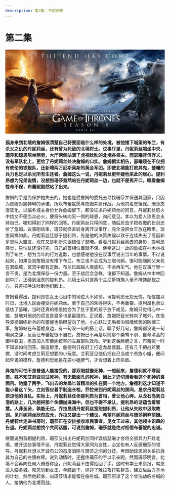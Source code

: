 ```yaml
---
description: 第2集：不眠彻夜
---
```


# 第二集

![](.gitbook/assets/0%20%281%29.jpg)

 **孤身来到北境的詹姆很清楚自己将要面临什么样的处境，被他推下城堡的布兰，有杀父之仇的丹妮莉丝，还有曾为死敌的北境将士。议事厅里，丹妮莉丝端坐中央，珊莎和琼恩陪坐两旁，大厅两侧站满了虎视眈眈的北境各领主。而瑟曦背信弃义，没有军队北上，更给了丹妮莉丝处决詹姆的口实。詹姆据实相告，瑟曦现在不仅拥有攸伦的铁舰队，还新增两万厄斯索斯的黄金军团。即使北境能打败异鬼，瑟曦的兵力也足以杀光所有生还者。詹姆这么一说，丹妮莉丝更怀疑他来此的居心。提利昂想为兄弟说情，没想到珊莎竟然站在丹妮莉丝一边，也就不便再开口。眼看詹姆性命不保，布蕾妮毅然站了出来。**

詹姆的手是为保护她失去的，她也是受詹姆的委托去寻找珊莎并保送其回家，只因为詹姆对凯特琳的承诺。所以布蕾妮愿与詹姆并肩作战，为他的名誉担保。珊莎态度软化，以临冬城主身份允许詹姆留下，都没征求丹妮莉丝的同意。丹妮莉丝怒火中烧又不便当众必火，便将头转向另一侧的琼恩，询问意见。本以为爱人琼恩会支持自己，哪知得到了同样的回答。丹妮莉丝只得同意，随后灰虫子把收缴的长剑还给了詹姆。议事刚结束，珊莎就径直转身离开议事厅，完全没把女王放在眼里，琼恩同样如此。丹妮莉丝迁怒于提利昂，先是他的决策失误以致于连续失去了高庭和多恩两大盟友，现在又是判断失误错信了瑟曦。看着丹妮莉丝离去的身影，提利昂感觉，只怕仗还没打完，自己的首相位置就不保。侥幸逃过一劫的詹姆在神木林找到了布兰，想为当年的行为道歉，也想感谢他没在议事厅说出当年的事情。不过说起来，如果当初詹姆没有推下布兰，布兰也不会成为三眼乌鸦，很可能随同父亲死在君临城，冥冥中都有定数。布兰已超越人类感知，不会再生气。他在议事厅里一言不发，是为北境保存一份力量。至于战后会怎样，谁都不知道。詹姆从神木林回到中厅，正碰到沮丧的提利昂。北境士兵对这两个兰尼斯特族人毫不掩饰鄙视之心，只差把唾沫吐到他们脸上。

詹姆看得出，提利昂在女王心目中的地位大不如前。可提利昂无怨无悔，相信加以时日，北境人民会接受丹妮莉丝。至于自己的荣辱得失，不再重要。提利昂也承认低估了瑟曦，当时还真的相信她会为了肚子里的孩子放下成见。詹姆只觉得心中一酸，瑟曦对他说的谎言是最多也是最狠的。正说着，詹姆把目光转向了城外，在指导波德训练新兵的布蕾妮也偷眼望向了他。小心跃过无垢者沿城墙修筑的防御工事，詹姆站在布蕾妮身边，有一句没一句的搭上话。聊了好几句，詹姆都没说一句嘲讽之辞，反而让布蕾妮很不自在。詹姆已不再是以前那个桀骜不驯、自命清高的御林铁卫，愿意加入布蕾妮统率的左冀部队效命。听到这番肺腑之言，布蕾妮一时不知该如何回答。锻造房里，詹德利日夜赶工打造龙晶武器。还有几千把战斧要做，没时间考虑艾莉亚想要的小玩意。艾莉亚见他仍把自己当成个贵族小姐，便问起异鬼的模样。詹德利觉她是在耍小姐脾气，才会想着上阵杀敌。

**异鬼的可怕不是普通人能接受的，那双眼就像死神，一想起来，詹德利就不寒而栗。殊不知艾莉亚见过死神，有无数面孔的死神，因此才迫切想看看这个死神的真面目。她露了两手，飞出去的龙晶匕首精准的扎在同一个地方。詹德利这才知道不能小看这丫头，立刻答应着手制造长枪。乔拉来到丹妮莉丝的房间，恳求丹妮莉丝原谅他的自私。实际上，丹妮莉丝任命提利昂为首相，曾让他心碎。从龙石岛到白港的路上，几次想把那个侏儒抛进海中。但也不得不承认，提利昂的话蕴含着智慧。人非圣贤，孰能无过。乔拉恳请丹妮莉丝宽恕提利昂，让他从失败中汲取教训。见丹妮莉丝欣然应允，乔拉又提出一个建议，希望丹妮莉丝与珊莎摒弃前嫌。丹妮莉丝走进书房时，珊莎正在安排接收难民事宜。见女王过来，其他领主识趣的告退。丹妮莉丝想找个共同话题，可说到詹姆，珊莎就是绝对相信布蕾妮的忠诚。**

继而说到首相提利昂，珊莎又指出丹妮莉丝同样误信瑟曦才会将全部兵力开赴北境。撇开这些事情不谈，丹妮莉丝觉得大家同为女性，必定也有人反感珊莎的领导。丹妮莉丝想以开诚布公的态度消除与珊莎之间的分歧，再借助琼恩的关系拉拢其为自己的左膀右臂。说到动情时，还握住珊莎的手以示亲昵。然而珊莎明言，北境不会再向任何人俯首称臣，丹妮莉丝不由得抽回了手。这时有学士来禀报，席恩进入临冬城。席恩见到女王，单膝跪下，详述了雅拉攻打铁群岛，建立后后方基地的计划。然后他起身，向珊莎请求能留在临冬城。珊莎原谅了这个曾洗劫临冬城的人，接纳他为北境而战。

